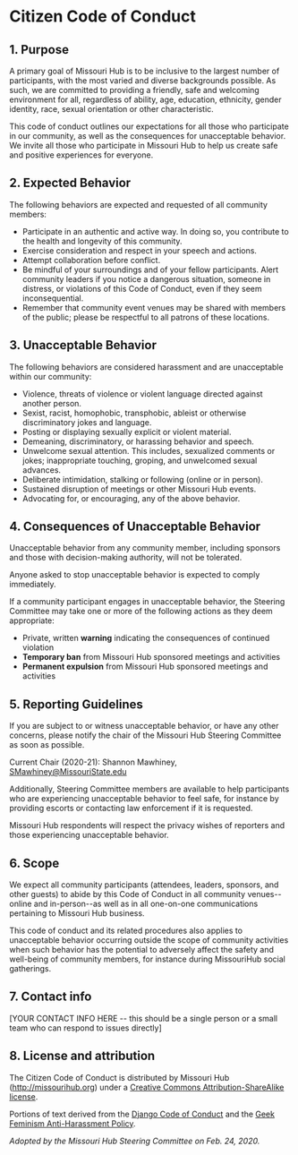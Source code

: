 # Citizen Code of Conduct

## 1. Purpose

A primary goal of Missouri Hub is to be inclusive to the largest number of participants, with the most varied and diverse backgrounds possible. As such, we are committed to providing a friendly, safe and welcoming environment for all, regardless of ability, age, education, ethnicity, gender identity, race, sexual orientation or other characteristic.

This code of conduct outlines our expectations for all those who participate in our community, as well as the consequences for unacceptable behavior. We invite all those who participate in Missouri Hub to help us create safe and positive experiences for everyone.

## 2. Expected Behavior

The following behaviors are expected and requested of all community members:

  * Participate in an authentic and active way. In doing so, you contribute to the health and longevity of this community.
  * Exercise consideration and respect in your speech and actions.
  * Attempt collaboration before conflict.
  * Be mindful of your surroundings and of your fellow participants. Alert community leaders if you notice a dangerous situation, someone in distress, or violations of this Code of Conduct, even if they seem inconsequential.
  * Remember that community event venues may be shared with members of the public; please be respectful to all patrons of these locations.

## 3. Unacceptable Behavior

The following behaviors are considered harassment and are unacceptable within our community:

  * Violence, threats of violence or violent language directed against another person.
  * Sexist, racist, homophobic, transphobic, ableist or otherwise discriminatory jokes and language.
  * Posting or displaying sexually explicit or violent material.
  * Demeaning, discriminatory, or harassing behavior and speech.
  * Unwelcome sexual attention. This includes, sexualized comments or jokes; inappropriate touching, groping, and unwelcomed sexual advances.
  * Deliberate intimidation, stalking or following (online or in person).
  * Sustained disruption of meetings or other Missouri Hub events.
  * Advocating for, or encouraging, any of the above behavior.


## 4. Consequences of Unacceptable Behavior

Unacceptable behavior from any community member, including sponsors and those with decision-making authority, will not be tolerated.

Anyone asked to stop unacceptable behavior is expected to comply immediately.

If a community participant engages in unacceptable behavior, the Steering Committee may take one or more of the following actions as they deem appropriate:

  * Private, written __warning__ indicating the consequences of continued violation
  * __Temporary ban__ from Missouri Hub sponsored meetings and activities
  * __Permanent expulsion__ from Missouri Hub sponsored meetings and activities

## 5. Reporting Guidelines

If you are subject to or witness unacceptable behavior, or have any other concerns, please notify the chair of the Missouri Hub Steering Committee as soon as possible. 

Current Chair (2020-21): Shannon Mawhiney, [SMawhiney@MissouriState.edu](mailto:SMawhiney@MissouriState.edu)

Additionally, Steering Committee members are available to help participants who are experiencing unacceptable behavior to feel safe, for instance by providing escorts or contacting law enforcement if it is requested.

Missouri Hub respondents will respect the privacy wishes of reporters and those experiencing unacceptable behavior.

## 6. Scope

We expect all community participants (attendees, leaders, sponsors, and other guests) to abide by this Code of Conduct in all community venues--online and in-person--as well as in all one-on-one communications pertaining to Missouri Hub business.

This code of conduct and its related procedures also applies to unacceptable behavior occurring outside the scope of community activities when such behavior has the potential to adversely affect the safety and well-being of community members, for instance during MissouriHub social gatherings.

## 7. Contact info

[YOUR CONTACT INFO HERE -- this should be a single person or a small team who can respond to issues directly]

## 8. License and attribution

The Citizen Code of Conduct is distributed by Missouri Hub (http://missourihub.org) under a [Creative Commons Attribution-ShareAlike license](http://creativecommons.org/licenses/by-sa/3.0/). 

Portions of text derived from the [Django Code of Conduct](https://www.djangoproject.com/conduct/) and the [Geek Feminism Anti-Harassment Policy](http://geekfeminism.wikia.com/wiki/Conference_anti-harassment/Policy).

*Adopted by the Missouri Hub Steering Committee on Feb. 24, 2020.*
